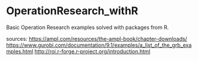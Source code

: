 # OperationResearch_withR
Basic Operation Research examples solved with packages from R.

sources:
https://ampl.com/resources/the-ampl-book/chapter-downloads/
https://www.gurobi.com/documentation/9.1/examples/a_list_of_the_grb_examples.html
http://roi.r-forge.r-project.org/introduction.html
